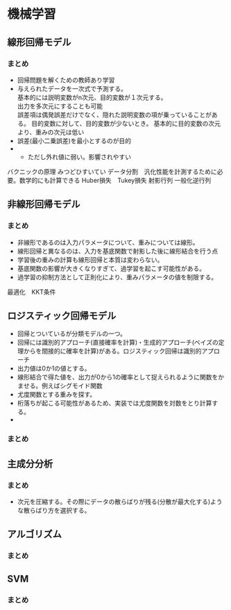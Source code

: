 # 機械学習
## 線形回帰モデル
### まとめ
- 回帰問題を解くための教師あり学習
- 与えられたデータを一次式で予測する。  
基本的には説明変数がn次元、目的変数が１次元する。  
出力を多次元にすることも可能  
誤差項は偶発誤差だけでなく、隠れた説明変数の項が乗っていることがある。
目的変数に対して、目的変数が少ないとき。
基本的に目的変数の次元より、重みの次元は低い
- 誤差(最小二乗誤差)を最小とするのが目的
- - ただし外れ値に弱い。影響されやすい



バクニックの原理
みつどひすいてい
データ分割　汎化性能を計測するために必要。数学的にも計算できる
Huber損失　Tukey損失
射影行列
一般化逆行列

## 非線形回帰モデル
### まとめ
- 非線形であるのは入力パラメータについて、重みについては線形。
- 線形回帰と異なるのは、入力を基底関数で射影した後に線形結合を行う点
- 学習後の重みの計算も線形回帰と本質は変わらない。
- 基底関数の影響が大きくなりすぎて、過学習を起こす可能性がある。
- 過学習の抑制方法として正則化により、重みパラメータの値を制限する。

最適化　KKT条件
## ロジスティック回帰モデル
- 回帰とついているが分類モデルの一つ。
- 回帰には識別的アプローチ(直接確率を計算)・生成的アプローチ(ベイズの定理からを間接的に確率を計算)がある。ロジスティック回帰は識別的アプローチ
- 出力値は0か1の値とする。
- 線形結合で得た値を、出力が0から1の確率として捉えられるように関数をかませる。例えばシグモイド関数
- 尤度関数とする重みを探す。
- 桁落ちが起こる可能性があるため、実装では尤度関数を対数をとり計算する。
- 
### まとめ
## 主成分分析
### まとめ
- 次元を圧縮する。その際にデータの散らばりが残る(分散が最大化する)ような散らばり方を選択する。
## アルゴリズム
### まとめ
## SVM
### まとめ


